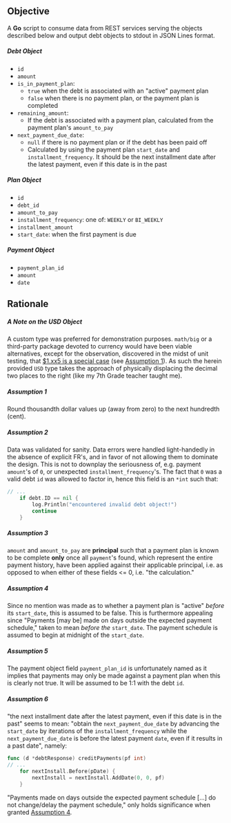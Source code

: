 ## Objective
A **Go** script to consume data from REST services serving the objects described below and output debt objects to stdout in JSON Lines format.
##### Debt Object
* `id`
* `amount`
* `is_in_payment_plan`:
    * `true` when the debt is associated with an "active" payment plan
    * `false` when there is no payment plan, or the payment plan is completed
* `remaining_amount`:
    * If the debt is associated with a payment plan, calculated from the payment plan's `amount_to_pay`
* `next_payment_due_date`: 
    * `null` if there is no payment plan or if the debt has been paid off 
    * Calculated by using the payment plan `start_date` and `installment_frequency`. It should be the next installment date after the latest payment, even if this date is in the past
##### Plan Object
* `id`
* `debt_id`
* `amount_to_pay`
* `installment_frequency`: one of: `WEEKLY` or `BI_WEEKLY`
* `installment_amount`
* `start_date`: when the first payment is due
##### Payment Object
* `payment_plan_id`
* `amount`
* `date`
## Rationale
##### A Note on the USD Object
A custom type was preferred for demonstration purposes. `math/big` or a third-party package devoted to currency would have been viable alternatives, except for the observation, discovered in the midst of unit testing, that [$1.xx5 is a special case](https://play.golang.org/p/Hr_WKI1eQLJ) (see [Assumption 1](https://github.com/ccheznoiu/golang_assessment_1/blob/main/README.md#assumption-1)). As such the herein provided `USD` type takes the approach of physically displacing the decimal two places to the right (like my 7th Grade teacher taught me). 
##### Assumption 1
Round thousandth dollar values up (away from zero) to the next hundredth (cent).
##### Assumption 2
Data was validated for sanity. Data errors were handled light-handedly in the absence of explicit FR's, and in favor of not allowing them to dominate the design. This is not to downplay the seriousness of, e.g. payment `amount`'s of `0`, or unexpected `installment_frequency`'s. The fact that `0` was a valid debt `id` was allowed to factor in, hence this field is an `*int` such that:
```go
// ...
    if debt.ID == nil {
        log.Println("encountered invalid debt object!")
        continue
    }
```
##### Assumption 3
`amount` and `amount_to_pay` are **principal** such that a payment plan is known to be complete **only** once all `payment`'s found, which represent the entire payment history, have been applied against their applicable principal, i.e. as opposed to when either of these fields <= 0, i.e. "the calculation."
##### Assumption 4
Since no mention was made as to whether a payment plan is "active" _before_ its `start_date`, this is assumed to be false. This is furthermore appealing since "Payments [may be] made on days outside the expected payment schedule," taken to mean _before the_ `start_date`. The payment schedule is assumed to begin at midnight of the `start_date`.
##### Assumption 5
The payment object field `payment_plan_id` is unfortunately named as it implies that payments may only be made against a payment plan when this is clearly not true. It will be assumed to be 1:1 with the debt `id`.
##### Assumption 6
"the next installment date after the latest payment, even if this date is in the past" seems to mean: "obtain the `next_payment_due_date` by advancing the `start_date` by iterations of the `installment_frequency` while the `next_payment_due_date` is before the latest payment `date`, even if it results in a past date", namely:
```go
func (d *debtResponse) creditPayments(pf int)
// ...
    for nextInstall.Before(pDate) {
        nextInstall = nextInstall.AddDate(0, 0, pf)
    }
```
"Payments made on days outside the expected payment schedule [...] do not change/delay the payment schedule," only holds significance when granted [Assumption 4](https://github.com/ccheznoiu/golang_assessment_1/blob/main/README.md#assumption-4).
